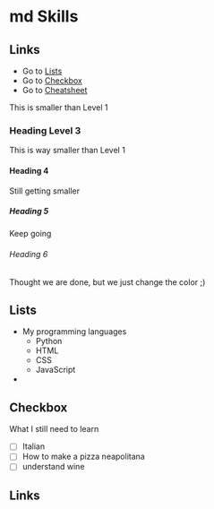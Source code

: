# md Skills 

## Links 

- Go to [Lists](#Lists)
- Go to [Checkbox](#Checkbox)
- Go to [Cheatsheet](https://github.com/adam-p/markdown-here/wiki/Markdown-Cheatsheet)


This is smaller than Level 1

### Heading Level 3 
This is way smaller than Level 1 

#### Heading 4
Still getting smaller 

##### Heading 5 
Keep going

###### Heading 6
Thought we are done, but we just change the color ;)


## Lists

- My programming languages
  - Python 
  - HTML 
  - CSS 
  - JavaScript
- 


## Checkbox 
What I still need to learn

- [ ] Italian
- [ ] How to make a pizza neapolitana
- [ ] understand wine

## Links 

